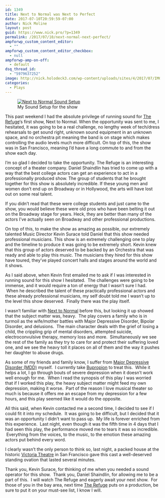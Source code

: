 ```yaml
---
id: 1349
title: Next to Normal was Next to Perfect
date: 2017-07-10T20:59:59-07:00
author: Nick Moline
layout: post
guid: https://www.nick.pro/?p=1349
permalink: /2017/07/10/next-normal-next-perfect/
ampforwp_custom_content_editor:
  - ""
ampforwp_custom_content_editor_checkbox:
  - null
ampforwp-amp-on-off:
  - default
dsq_thread_id:
  - "5979637252"
image: http://nick.holodeck3.com/wp-content/uploads/sites/4/2017/07/IMG_20170709_182134.jpg
categories:
  - Plays
---
```

<div class="wp-block-image">
  <figure class="alignright"><a href="https://www.nick.pro/2017/07/10/next-normal-next-perfect/img_20170709_182134/" rel="attachment wp-att-1350"><img src="https://i2.wp.com/nick.holodeck3.com/wp-content/uploads/sites/4/2017/07/IMG_20170709_182134.jpg?resize=300%2C225" alt="Next to Normal Sound Setup" class="wp-image-1350" srcset="https://i2.wp.com/nick.holodeck3.com/wp-content/uploads/sites/4/2017/07/IMG_20170709_182134.jpg?resize=300%2C225 300w, https://i2.wp.com/nick.holodeck3.com/wp-content/uploads/sites/4/2017/07/IMG_20170709_182134.jpg?resize=768%2C576 768w, https://i2.wp.com/nick.holodeck3.com/wp-content/uploads/sites/4/2017/07/IMG_20170709_182134.jpg?resize=1024%2C768 1024w, https://i2.wp.com/nick.holodeck3.com/wp-content/uploads/sites/4/2017/07/IMG_20170709_182134.jpg?w=1520 1520w, https://i2.wp.com/nick.holodeck3.com/wp-content/uploads/sites/4/2017/07/IMG_20170709_182134.jpg?w=2280 2280w" sizes="(max-width: 300px) 100vw, 300px" data-recalc-dims="1" /></a><figcaption>My Sound Setup for the show</figcaption></figure>
</div>

This past weekend I had the absolute privilege of running sound for [The Refuge](https://www.therefugetheater.com/)&#8216;s first show, Next to Normal. When the opportunity was sent to me, I hesitated, it was going to be a real challenge, no lengthy week of tech/dress rehearsals to get sound right, unknown sound equipment in an unknown space, and no orchestra pit meaning the band is on stage which makes controlling the audio levels much more difficult. On top of this, the show was in San Francisco, meaning I&#8217;d have a long commute to and from the show each day.

I&#8217;m so glad I decided to take the opportunity. The Refuge is an interesting concept of a theater company. Daniel Shaindlin has tried to come up with a way that the best college actors can get an experience to act in a professionally produced show. The group of students that he brought together for this show is absolutely incredible. If these young men and women don&#8217;t end up on Broadway or in Hollywood, the arts will have lost out on some real talent.

If you didn&#8217;t read that these were college students and just came to the show, you would believe these were old pros who have been belting it out on the Broadway stage for years. Heck, they are better than many of the actors I&#8217;ve actually seen on Broadway and other professional productions.<figure class="wp-block-embed-youtube alignwide wp-block-embed is-type-video is-provider-youtube wp-embed-aspect-16-9 wp-has-aspect-ratio">

<div class="wp-block-embed__wrapper">
  <span class="embed-youtube" style="text-align:center; display: block;"></span>
</div></figure> 

On top of this, to make the show as amazing as possible, our extremely talented Music Director Kevin Surace told Daniel that this show needed professional musicians. This show is an extremely challenging one to play and the timeline to produce it was going to be extremely short. Kevin knew that this group of actors deserved to be backed by an Orchestra that was ready and able to play this music. The musicians they hired for this show have toured, they&#8217;ve played concert halls and stages around the world and it shows.

As I said above, when Kevin first emailed me to ask if I was interested in running sound for this show I hesitated. &nbsp;The challenges were going to be immense, and it would require a ton of energy that I wasn&#8217;t sure I had. &nbsp;When he described the talent of these practically professional actors and these already professional musicians, my self doubt&nbsp;told me I wasn&#8217;t up to the level this show deserved. &nbsp;Finally there was the play itself.

I wasn&#8217;t familiar with [Next to Normal](https://en.wikipedia.org/wiki/Next_to_Normal) before this, but looking it up showed that the subject matter was, heavy. &nbsp;The play covers a family who is in turmoil as the wife/mother battles with Major Depressive Disorder, Bipolar Disorder, and delusions. &nbsp;The main character deals with the grief of losing a child, the crippling grip of mental disorders, attempted suicide, electroconvulsive therapy, memory loss and more. &nbsp;Simultaneously we see the rest of the family as they try to care for and protect their suffering loved one, and we see the heavy toll it places on all of them and the way it pushes her daughter to abuse drugs.

As some of my friends and family know, I suffer from [Major Depressive Disorder (MDD)](https://en.wikipedia.org/wiki/Major_depressive_disorder) myself. &nbsp;I currently take [Bupropion](https://en.wikipedia.org/wiki/Bupropion) to treat this. &nbsp;While it helps a lot, I go through bouts of severe depression when it doesn&#8217;t work well enough for me. &nbsp;When I read the synopsis of this play I was worried that if I worked this play, the heavy subject matter might feed my own depression, making it worse. &nbsp;Part of the reason I love musical theater so much is because it offers me an escape from my depression for a few hours, and this play seemed like it would do the opposite.

All this said, when Kevin&nbsp;contacted me a second time, I decided to see if I could fit it into my schedule. &nbsp;It was going to be difficult, but I decided that it was an opportunity I didn&#8217;t want to pass up. &nbsp;My life is forever enriched from this experience. &nbsp;Last night, even though it was the fifth time in 4 days that I had seen this play, the performance moved me to tears it was so incredible. &nbsp;Everything from the voices, to the music, to the emotion these amazing actors put behind every word.

I clearly wasn&#8217;t the only person to think so, last night, a packed house at the historic [Victoria Theatre](http://www.victoriatheatre.org/) in San Francisco gave this cast a well-deserved standing ovation that lasted several minutes.

Thank you, Kevin Surace, for thinking of me when you needed a sound operator for this show. &nbsp;Thank you, Daniel Shaindlin, for allowing me to be a part of this. &nbsp;I will watch The Refuge and eagerly await your next show. &nbsp;For those of you in the bay area, next time [The Refuge](https://www.therefugetheater.com/) puts on a production, be sure to put it on your must-see list, I know I will.